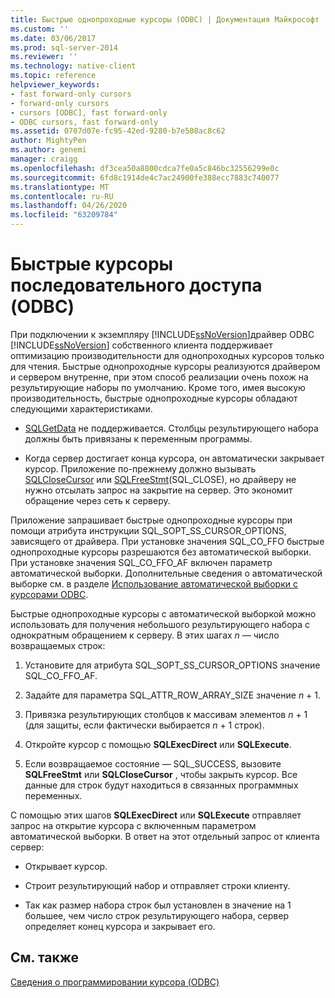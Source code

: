 ```yaml
---
title: Быстрые однопроходные курсоры (ODBC) | Документация Майкрософт
ms.custom: ''
ms.date: 03/06/2017
ms.prod: sql-server-2014
ms.reviewer: ''
ms.technology: native-client
ms.topic: reference
helpviewer_keywords:
- fast forward-only cursors
- forward-only cursors
- cursors [ODBC], fast forward-only
- ODBC cursors, fast forward-only
ms.assetid: 0707d07e-fc95-42ed-9280-b7e508ac8c62
author: MightyPen
ms.author: genemi
manager: craigg
ms.openlocfilehash: df3cea50a8800cdca7fe0a5c846bc32556299e0c
ms.sourcegitcommit: 6fd8c1914de4c7ac24900fe388ecc7883c740077
ms.translationtype: MT
ms.contentlocale: ru-RU
ms.lasthandoff: 04/26/2020
ms.locfileid: "63209784"
---
```

# <a name="fast-forward-only-cursors-odbc"></a>Быстрые курсоры последовательного доступа (ODBC)
  При подключении к экземпляру [!INCLUDE[ssNoVersion](../../../includes/ssnoversion-md.md)]драйвер ODBC [!INCLUDE[ssNoVersion](../../../includes/ssnoversion-md.md)] собственного клиента поддерживает оптимизацию производительности для однопроходных курсоров только для чтения. Быстрые однопроходные курсоры реализуются драйвером и сервером внутренне, при этом способ реализации очень похож на результирующие наборы по умолчанию. Кроме того, имея высокую производительность, быстрые однопроходные курсоры обладают следующими характеристиками.  
  
-   [SQLGetData](../../native-client-odbc-api/sqlgetdata.md) не поддерживается. Столбцы результирующего набора должны быть привязаны к переменным программы.  
  
-   Когда сервер достигает конца курсора, он автоматически закрывает курсор. Приложение по-прежнему должно вызывать [SQLCloseCursor](../../native-client-odbc-api/sqlclosecursor.md) или [SQLFreeStmt](../../native-client-odbc-api/sqlfreestmt.md)(SQL_CLOSE), но драйверу не нужно отсылать запрос на закрытие на сервер. Это экономит обращение через сеть к серверу.  
  
 Приложение запрашивает быстрые однопроходные курсоры при помощи атрибута инструкции SQL_SOPT_SS_CURSOR_OPTIONS, зависящего от драйвера. При установке значения SQL_CO_FFO быстрые однопроходные курсоры разрешаются без автоматической выборки. При установке значения SQL_CO_FFO_AF включен параметр автоматической выборки. Дополнительные сведения о автоматической выборке см. в разделе [Использование автоматической выборки с курсорами ODBC](using-autofetch-with-odbc-cursors.md).  
  
 Быстрые однопроходные курсоры с автоматической выборкой можно использовать для получения небольшого результирующего набора с однократным обращением к серверу. В этих шагах *n* — число возвращаемых строк:  
  
1.  Установите для атрибута SQL_SOPT_SS_CURSOR_OPTIONS значение SQL_CO_FFO_AF.  
  
2.  Задайте для параметра SQL_ATTR_ROW_ARRAY_SIZE значение *n* + 1.  
  
3.  Привязка результирующих столбцов к массивам элементов *n* + 1 (для защиты, если фактически выбирается *n* + 1 строк).  
  
4.  Откройте курсор с помощью **SQLExecDirect** или **SQLExecute**.  
  
5.  Если возвращаемое состояние — SQL_SUCCESS, вызовите **SQLFreeStmt** или **SQLCloseCursor** , чтобы закрыть курсор. Все данные для строк будут находиться в связанных программных переменных.  
  
 С помощью этих шагов **SQLExecDirect** или **SQLExecute** отправляет запрос на открытие курсора с включенным параметром автоматической выборки. В ответ на этот отдельный запрос от клиента сервер:  
  
-   Открывает курсор.  
  
-   Строит результирующий набор и отправляет строки клиенту.  
  
-   Так как размер набора строк был установлен в значение на 1 большее, чем число строк результирующего набора, сервер определяет конец курсора и закрывает его.  
  
## <a name="see-also"></a>См. также  
 [Сведения о программировании курсора &#40;ODBC&#41;](cursor-programming-details-odbc.md)  
  
  
